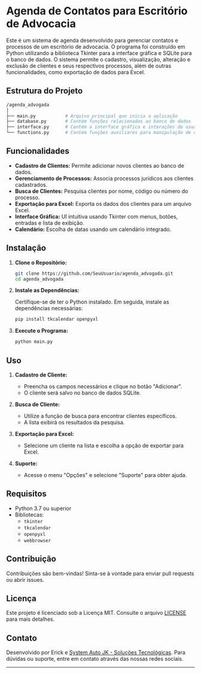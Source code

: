 # Agenda de Contatos para Escritório de Advocacia

Este é um sistema de agenda desenvolvido para gerenciar contatos e processos de um escritório de advocacia. O programa foi construído em Python utilizando a biblioteca Tkinter para a interface gráfica e SQLite para o banco de dados. O sistema permite o cadastro, visualização, alteração e exclusão de clientes e seus respectivos processos, além de outras funcionalidades, como exportação de dados para Excel.

## Estrutura do Projeto

```bash
/agenda_advogada
│
├── main.py           # Arquivo principal que inicia a aplicação
├── database.py       # Contém funções relacionadas ao banco de dados
├── interface.py      # Contém a interface gráfica e interações do usuário
└── functions.py      # Contém funções auxiliares para manipulação de dados e outras utilidades
```

## Funcionalidades

- **Cadastro de Clientes:** Permite adicionar novos clientes ao banco de dados.
- **Gerenciamento de Processos:** Associa processos jurídicos aos clientes cadastrados.
- **Busca de Clientes:** Pesquisa clientes por nome, código ou número do processo.
- **Exportação para Excel:** Exporta os dados dos clientes para um arquivo Excel.
- **Interface Gráfica:** UI intuitiva usando Tkinter com menus, botões, entradas e lista de exibição.
- **Calendário:** Escolha de datas usando um calendário integrado.

## Instalação

1. **Clone o Repositório:**

   ```bash
   git clone https://github.com/SeuUsuario/agenda_advogada.git
   cd agenda_advogada
   ```

2. **Instale as Dependências:**

   Certifique-se de ter o Python instalado. Em seguida, instale as dependências necessárias:

   ```bash
   pip install tkcalendar openpyxl
   ```

3. **Execute o Programa:**

   ```bash
   python main.py
   ```

## Uso

1. **Cadastro de Cliente:**
   - Preencha os campos necessários e clique no botão "Adicionar".
   - O cliente será salvo no banco de dados SQLite.

2. **Busca de Cliente:**
   - Utilize a função de busca para encontrar clientes específicos.
   - A lista exibirá os resultados da pesquisa.

3. **Exportação para Excel:**
   - Selecione um cliente na lista e escolha a opção de exportar para Excel.

4. **Suporte:**
   - Acesse o menu "Opções" e selecione "Suporte" para obter ajuda.

## Requisitos

- Python 3.7 ou superior
- Bibliotecas:
  - `tkinter`
  - `tkcalendar`
  - `openpyxl`
  - `webbrowser`


## Contribuição

Contribuições são bem-vindas! Sinta-se à vontade para enviar pull requests ou abrir issues.

## Licença

Este projeto é licenciado sob a Licença MIT. Consulte o arquivo [LICENSE](LICENSE) para mais detalhes.

## Contato

Desenvolvido por Erick e [System Auto JK - Soluções Tecnológicas](https://www.instagram.com/systemautojk/). Para dúvidas ou suporte, entre em contato através das nossas redes sociais.

---